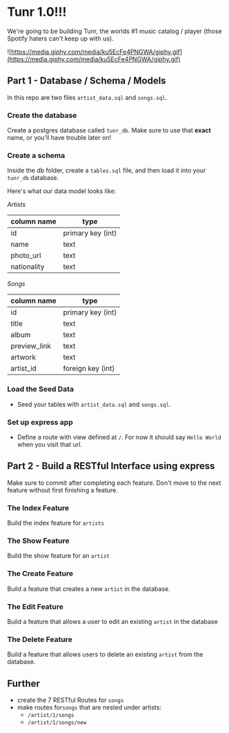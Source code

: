 # Tunr 1.0!!!

We're going to be building Tunr, the worlds #1 music catalog / player (those
Spotify haters can't keep up with us).

![https://media.giphy.com/media/ku5EcFe4PNGWA/giphy.gif](https://media.giphy.com/media/ku5EcFe4PNGWA/giphy.gif)

## Part 1 - Database / Schema / Models

In this repo are two files `artist_data.sql` and `songs.sql`.

### Create the database

Create a postgres database called `tunr_db`. Make sure to use that **exact**
name, or you'll have trouble later on!

### Create a schema

Inside the db folder, create a `tables.sql` file, and then load it into your
`tunr_db` database.

Here's what our data model looks like:

*Artists*

| column name  | type |
|--------------|------|
| id   | primary key (int) |
| name | text |
| photo_url | text |
| nationality | text |

*Songs*

| column name  | type |
|--------------|------|
|id | primary key (int) |
|title | text |
|album | text |
|preview_link | text |
|artwork | text |
|artist_id | foreign key (int) |


### Load the Seed Data
- Seed your tables with `artist_data.sql` and `songs.sql`.

### Set up express app
- Define a route with view defined at `/`. For now it should say `Hello World` when you visit that url.

## Part 2 - Build a RESTful Interface using express

Make sure to commit after completing each feature. Don't move to the next feature without first finishing a feature.

### The Index Feature

Build the index feature for `artists`

### The Show Feature

Build the show feature for an `artist`

### The Create Feature

Build a feature that creates a new `artist` in the database.

### The Edit Feature

Build a feature that allows a user to edit an existing `artist` in the database

### The Delete Feature

Build a feature that allows users to delete an existing `artist` from the database.

## Further
- create the 7 RESTful Routes for `songs`
- make routes for`songs` that are nested under artists:
  - `/artist/1/songs`
  - `/artist/1/songs/new`

